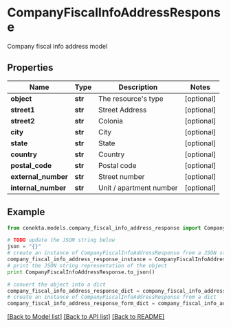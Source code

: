 # CompanyFiscalInfoAddressResponse

Company fiscal info address model

## Properties
Name | Type | Description | Notes
------------ | ------------- | ------------- | -------------
**object** | **str** | The resource&#39;s type | [optional] 
**street1** | **str** | Street Address | [optional] 
**street2** | **str** | Colonia | [optional] 
**city** | **str** | City | [optional] 
**state** | **str** | State | [optional] 
**country** | **str** | Country | [optional] 
**postal_code** | **str** | Postal code | [optional] 
**external_number** | **str** | Street number | [optional] 
**internal_number** | **str** | Unit / apartment number | [optional] 

## Example

```python
from conekta.models.company_fiscal_info_address_response import CompanyFiscalInfoAddressResponse

# TODO update the JSON string below
json = "{}"
# create an instance of CompanyFiscalInfoAddressResponse from a JSON string
company_fiscal_info_address_response_instance = CompanyFiscalInfoAddressResponse.from_json(json)
# print the JSON string representation of the object
print CompanyFiscalInfoAddressResponse.to_json()

# convert the object into a dict
company_fiscal_info_address_response_dict = company_fiscal_info_address_response_instance.to_dict()
# create an instance of CompanyFiscalInfoAddressResponse from a dict
company_fiscal_info_address_response_form_dict = company_fiscal_info_address_response.from_dict(company_fiscal_info_address_response_dict)
```
[[Back to Model list]](../README.md#documentation-for-models) [[Back to API list]](../README.md#documentation-for-api-endpoints) [[Back to README]](../README.md)


